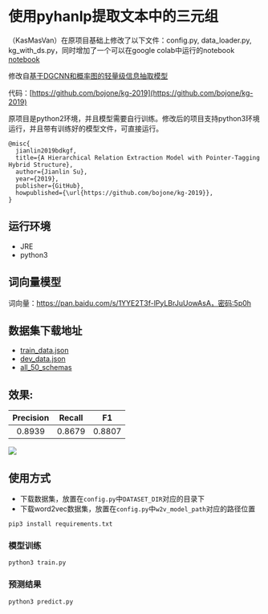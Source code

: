 # 使用pyhanlp提取文本中的三元组

（KasMasVan）在原项目基础上修改了以下文件：config.py, data_loader.py, kg_with_ds.py，同时增加了一个可以在google colab中运行的notebook
[notebook](https://github.com/KasMasVan/ExtractTriples/blob/master/%E5%9C%A8google_colab%E4%B8%8A%E8%BF%9B%E8%A1%8C%E4%B8%89%E5%85%83%E7%BB%84%E6%8A%BD%E5%8F%96_1228.ipynb)

修改自[基于DGCNN和概率图的轻量级信息抽取模型](https://kexue.fm/archives/6671#%E6%A0%B7%E6%9C%AC%E7%89%B9%E7%82%B9) 

代码：[https://github.com/bojone/kg-2019](https://github.com/bojone/kg-2019)

原项目是python2环境，并且模型需要自行训练。修改后的项目支持python3环境运行，并且带有训练好的模型文件，可直接运行。

```
@misc{
  jianlin2019bdkgf,
  title={A Hierarchical Relation Extraction Model with Pointer-Tagging Hybrid Structure},
  author={Jianlin Su},
  year={2019},
  publisher={GitHub},
  howpublished={\url{https://github.com/bojone/kg-2019}},
}
```

## 运行环境

- JRE
- python3

## 词向量模型

词向量：https://pan.baidu.com/s/1YYE2T3f-lPyLBrJuUowAsA，密码:5p0h

## 数据集下载地址

- [train_data.json](https://dataset-bj.cdn.bcebos.com/sked/train_data.json)
- [dev_data.json](https://dataset-bj.cdn.bcebos.com/sked/dev_data.json)
- [all_50_schemas](https://dataset-bj.cdn.bcebos.com/sked/all_50_schemas)

## 效果:

|Precision|Recall|F1|
|:-:|:-:|:-:|
|0.8939	| 0.8679 | 0.8807| 

![](./img/001.png)

## 使用方式

- 下载数据集，放置在`config.py`中`DATASET_DIR`对应的目录下
- 下载word2vec数据集，放置在`config.py`中`w2v_model_path`对应的路径位置

```
pip3 install requirements.txt
```

### 模型训练

```
python3 train.py
```

### 预测结果

```
python3 predict.py
```


